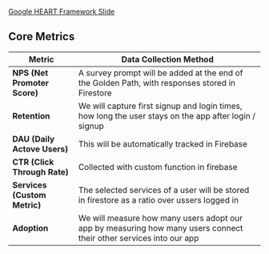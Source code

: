 [Google HEART Framework Slide](<https://docs.google.com/presentation/d/1r_qx9oSUABWdHN8oodOvvgRXx9pYDMeWPMViMwWuA68/edit#slide=id.gc8216bd24_20_0>)

## Core Metrics

| Metric                | Data Collection Method |
|----------------------|-------------|
| **NPS (Net Promoter Score)** | A survey prompt will be added at the end of the Golden Path, with responses stored in Firestore |
| **Retention** | We will capture first signup and login times, how long the user stays on the app after login / signup |
| **DAU (Daily Actove Users)** | This will be automatically tracked in Firebase |
| **CTR (Click Through Rate)** | Collected with custom function in firebase |
| **Services (Custom Metric)** | The selected services of a user will be stored in firestore as a ratio over ussers logged in |
| **Adoption** | We will measure how many users adopt our app by measuring how many users connect their other services into our app |
